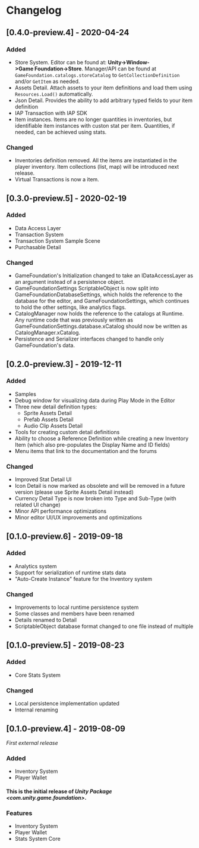 # Changelog

## [0.4.0-preview.4] - 2020-04-24

### Added

* Store System.
  Editor can be found at: __Unity->Window->Game Foundation->Store__.
  Manager/API can be found at `GameFoundation.catalogs.storeCatalog` to `GetCollectionDefinition` and/or `GetItem` as needed.
* Assets Detail.
  Attach assets to your item definitions and load them using `Resources.Load()` automatically.
* Json Detail.
  Provides the ability to add arbitrary typed fields to your item definition
* IAP Transaction with IAP SDK
* Item instances.
  Items are no longer quantities in inventories, but identifiable item instances with custon stat per item.
  Quantities, if needed, can be achieved using stats.

### Changed

* Inventories definition removed.
  All the items are instantiated in the player inventory.
  Item collections (list, map) will be introduced next release.
* Virtual Transactions is now a item.

## [0.3.0-preview.5] - 2020-02-19

### Added

* Data Access Layer
* Transaction System
* Transaction System Sample Scene
* Purchasable Detail

### Changed

* GameFoundation's Initialization changed to take an IDataAccessLayer as an argument instead of a persistence object.
* GameFoundationSettings ScriptableObject is now split into GameFoundationDatabaseSettings, which holds the reference to the database for the editor, and GameFoundationSettings, which continues to hold the other settings, like analytics flags.
* CatalogManager now holds the reference to the catalogs at Runtime. Any runtime code that was previously written as GameFoundationSettings.database.xCatalog should now be written as CatalogManager.xCatalog.
* Persistence and Serializer interfaces changed to handle only GameFoundation's data.

## [0.2.0-preview.3] - 2019-12-11

### Added

* Samples
* Debug window for visualizing data during Play Mode in the Editor
* Three new detail definition types:
  * Sprite Assets Detail
  * Prefab Assets Detail
  * Audio Clip Assets Detail
* Tools for creating custom detail definitions
* Ability to choose a Reference Definition while creating a new Inventory Item (which also pre-populates the Display Name and ID fields)
* Menu items that link to the documentation and the forums

### Changed

* Improved Stat Detail UI
* Icon Detail is now marked as obsolete and will be removed in a future version (please use Sprite Assets Detail instead)
* Currency Detail Type is now broken into Type and Sub-Type (with related UI change)
* Minor API performance optimizations
* Minor editor UI/UX improvements and optimizations

## [0.1.0-preview.6] - 2019-09-18

### Added

* Analytics system
* Support for serialization of runtime stats data
* "Auto-Create Instance" feature for the Inventory system

### Changed

* Improvements to local runtime persistence system
* Some classes and members have been renamed
* Details renamed to Detail
* ScriptableObject database format changed to one file instead of multiple

## [0.1.0-preview.5] - 2019-08-23

### Added

* Core Stats System

### Changed

* Local persistence implementation updated
* Internal renaming

## [0.1.0-preview.4] - 2019-08-09

_First external release_

### Added

* Inventory System
* Player Wallet

#### This is the initial release of *Unity Package \<com.unity.game.foundation\>*.

### Features

* Inventory System
* Player Wallet
* Stats System Core
